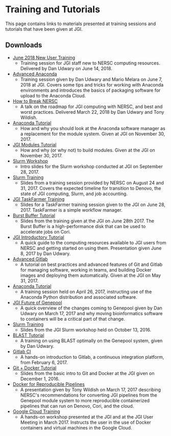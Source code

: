 # Training and Tutorials

This page contains links to materials presented at training sessions and
tutorials that have been given at JGI.

## Downloads

* [June 2018 New User Training](https://www.nersc.gov/assets/Uploads/New-User-Training-Jun2018.pptx)
    - Training session for JGI staff new to NERSC computing resources.
      Delivered by Dan Udwary on June 14, 2018.
* [Advanced Anaconda](https://www.nersc.gov/assets/Uploads/Advanced-Anaconda.pdf)
    - Training session given by Dan Udwary and Mario Melara on June 7, 2018 at
      JGI. Covers some tips and tricks for working with Anaconda environments
      and introduces the basics of packaging software for upload to the
      Anaconda Cloud.
* [How to Break NERSC](https://www.nersc.gov/assets/Uploads/How-to-Break-NERSC.pdf)
    - A talk on the roadmap for JGI computing with NERSC, and best and worst
      practices. Delivered March 22, 2018 by Dan Udwary and Tony Wildish.
* [Anaconda Tutorial](https://www.nersc.gov/assets/Uploads/Anaconda-tutorial-11-30-2017.pptx)
    - How and why you should look at the Anaconda software manager as a
      replacement for the module system. Given at JGI on November 30, 2017.
* [JGI Modules Tutorial](https://www.nersc.gov/assets/Uploads/JGI-Modules-Tutorial-2017-11-30.pdf)
    - How and why (or why not) to build modules. Given at the JGI on November
      30, 2017.
* [Slurm Workshop](https://www.nersc.gov/assets/Uploads/SLURMWorkshop-Sep2017.pptx)
    - Intro slides for the Slurm workshop conducted at JGI on September 28,
      2017.
* [Slurm Training](https://www.nersc.gov/assets/Uploads/SLURMTraining-Aug2017.pptx)
    - Slides from a training session provided by NERSC on August 24 and 31,
      2017. Covers the expected timeline for transition to Denovo, the state of
      JGI computing, Slurm, and job accounting.
* [JGI TaskFarmer Training](https://www.nersc.gov/assets/Uploads/JGI-TFtraining-Jun2017.pptx)
    - Slides for a TaskFarmer training session given to the JGI on June 28,
      2017. TaskFarmer is a simple workflow manager.
* [Burst Buffer Tutorial](https://www.nersc.gov/assets/Uploads/Burst-Buffer-tutorial.pdf)
    - Slides from the training given at the JGI on June 28th 2017. The Burst
      Buffer is a high-performance disk that can be used to accelerate jobs on
      Cori.
* [JGI Introductory Tutorial](https://www.nersc.gov/assets/Uploads/JGItutorial-Jun2017.pptx)
    - A quick guide to the computing resources available to JGI users from
      NERSC and getting started on using them. Presentation given June 8, 2017
      by Dan Udwary.
* [Advanced Gitlab](https://www.nersc.gov/assets/Uploads/Advanced-Gitlab.pdf)
    - A tutorial on best practices and advanced features of Git and Gitlab for
      managing software, working in teams, and building Docker images and
      deploying them automatically. Given at the JGI on May 31, 2017.
* [Anaconda Tutorial](https://www.nersc.gov/assets/Uploads/Anaconda-tutorial-4-26-17.pptx)
    - A training session held on April 26, 2017, instructing use of the
      Anaconda Python distribution and associated software.
* [JGI Future of Genepool](https://www.nersc.gov/assets/Uploads/JGI-Future-of-Genepool-3-17-2017.pptx)
    - A quick overview of the changes coming to Genepool given by Dan Udwary on
      March 17, 2017 and why moving bioinformatics software to containers will
      be a critical part of that change.
* [Slurm Training](https://www.nersc.gov/assets/Uploads/SLURMTraining-Oct13-2016.pptx)
    - Slides from the JGI Slurm workshop held on October 13, 2016.
* [BLAST Tutorial](https://www.nersc.gov/assets/Uploads/BLASTtutorial-dec2015.pdf)
    - A training on using BLAST optimally on the Genepool system, given by Dan
      Udwary.
* [Gitlab CI](https://www.nersc.gov/assets/Uploads/2017-02-06-Gitlab-CI.pdf)
    - A hands-on introduction to Gitlab, a continuous integration platform,
      from February 6, 2017.
* [Git + Docker Tutorial](https://www.nersc.gov/assets/Uploads/Git-+-Docker-Tutorial-Dec01-2016.pdf)
    - Slides from the basic intro to Git and Docker at the JGI given on
      December 1, 2016.
* [Docker for Reproducible Pipelines](https://www.nersc.gov/assets/Uploads/Docker-for-reproducible-pipelines.pptx)
    - A presentation given by Tony Wildish on March 17, 2017 describing NERSC's
      recommendations for converting JGI pipelines from the Genepool module
      system to more reproducible containerized pipelines that can run on
      Denovo, Cori, and the cloud.
* [Google Cloud Training](https://www.nersc.gov/assets/Uploads/Google-Cloud-Training.pptx)
    - A hands-on workshop presented at the JGI and at the JGI User Meeting in
      March 2017. Instructs the user in the use of Docker containers and
      virtual machines in the Google Cloud.
